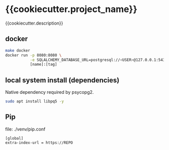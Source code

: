 # {{cookiecutter.project_name}}

{{cookiecutter.description}}

## docker

```bash
make docker
docker run -p 8080:8080 \
           -e SQLALCHEMY_DATABASE_URL=postgresql://<USER>@127.0.0.1:5432/<DBNAME>
           [name]:[tag]
```

## local system install (dependencies)

Native dependency required by psycopg2.

```bash
sudo apt install libpq5 -y
```

## Pip

file: ./venv/pip.conf

```pre
[global]
extra-index-url = https://REPO
```
